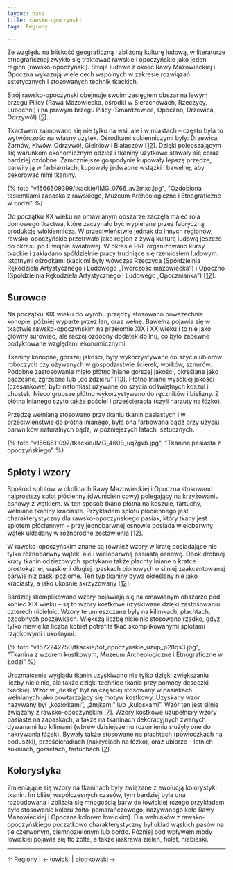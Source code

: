 ```yaml
---
layout: base
title: rawsko-opoczyński
tags: Regiony

---
```

Ze względu na bliskość geograficzną i zbliżoną kulturę ludową, w literaturze etnograficznej zwykło się traktować rawskie i opoczyńskie jako jeden region (rawsko-opoczyński). Stroje ludowe z okolic Rawy Mazowieckiej i Opoczna wykazują wiele cech wspólnych w zakresie rozwiązań estetycznych i stosowanych technik tkackich.

Strój rawsko-opoczyński obejmuje swoim zasięgiem obszar na lewym brzegu Pilicy (Rawa Mazowiecka, ośrodki w Sierzchowach, Rzeczycy, Lubochni) i na prawym brzegu Pilicy (Smardzewice, Opoczno, Drzewica, Odrzywół) \[[5](/bibliografia/#main)\].

Tkactwem zajmowano się nie tylko na wsi, ale i w miastach – często była to wytwórczość na własny użytek. Ośrodkami sukienniczymi były: Drzewica, Żarnów, Klwów, Odrzywół, Gielniów i Białaczów \[[12](/bibliografia/#main)\]. Dzięki polepszającym się warunkom ekonomicznym odzież i tkaniny użytkowe stawały się coraz bardziej ozdobne. Zamożniejsze gospodynie kupowały lepszą przędze, barwiły ją w farbiarniach, kupowały jedwabne wstążki i bawełnę, aby dekorować nimi tkaniny.

{% foto "v1566509399/tkackie/IMG_0766_av2mxc.jpg", "Ozdobiona tasiemkami zapaska z rawskiego, Muzeum Archeologiczne i Etnograficzne w Łodzi" %}

Od początku XX wieku na omawianym obszarze zaczęła maleć rola domowego tkactwa, które zaczynało być wypierane przez fabryczną produkcję włókienniczą. W przeciwieństwie jednak do innych regionów, rawsko-opoczyńskie przetrwało jako region z żywą kulturą ludową jeszcze do okresu po II wojnie światowej. W okresie PRL organizowano kursy tkackie i zakładano spółdzielnie pracy trudniące się rzemiosłem ludowym. Istotnymi ośrodkami tkackimi były wówczas Rzeczyca (Spółdzielnia Rękodzieła Artystycznego i Ludowego „Twórczość mazowiecka”) i Opoczno (Spółdzielnia Rękodzieła Artystycznego i Ludowego „Opocznianka”) \[[12](/bibliografia/#main)\].

## Surowce

Na początku XIX wieku do wyrobu przędzy stosowano powszechnie konopie, później wyparte przez len, oraz wełnę. Bawełna pojawia się w tkactwie rawsko-opoczyńskim na przełomie XIX i XX wieku i to nie jako główny surowiec, ale raczej ozdobny dodatek do lnu, co było zapewne podyktowane względami ekonomicznymi.

Tkaniny konopne, gorszej jakości, były wykorzystywane do szycia ubiorów roboczych czy używanych w gospodarstwie ścierek, worków, sznurów. Podobne zastosowanie miało płótno lniane gorszej jakości, określane jako pacześne, zgrzebne lub „do zdzieru” \[[13](/bibliografia/#main)\]. Płótno lniane wysokiej jakości (czesankowe) było natomiast używane do szycia odświętnych koszul i chustek. Nieco grubsze płótno wykorzystywano do ręczników i bielizny. Z płótna lnianego szyto także pościel i prześcieradła (czyli narzuty na łóżko).

Przędzę wełnianą stosowano przy tkaniu tkanin pasiastych i w przeciwieństwie do płótna lnianego, była ona farbowana bądź przy użyciu barwników naturalnych bądź, w późniejszych latach, sztucznych.

{% foto "v1566511097/tkackie/IMG_4608_uq7gvb.jpg", "Tkanina pasiasta z opoczyńskiego" %}

## Sploty i wzory

Spośród splotów w okolicach Rawy Mazowieckiej i Opoczna stosowano najprostszy splot płócienny (dwunicielnicowy) polegający na krzyżowaniu osnowy z wątkiem. W ten sposób tkano płótna na koszule, fartuchy, wełniane tkaniny kraciaste. Przykładem splotu płóciennego jest charakterystyczny dla rawsko-opoczyńskiego pasiak, który tkany jest splotem płóciennym – przy jednobarwnej osnowie posiada wielobarwny wątek układany w różnorodne zestawienia \[[12](/bibliografia/#main)\].

W rawsko-opoczyńskim znane są również wzory w kratę posiadające nie tylko różnobarwny wątek, ale i wielobarwną pasiastą osnowę. Obok drobnej kraty tkanin odzieżowych spotykano także płachty lniane o kratce prostokątnej, wąskiej i długiej i paskach pionowych o silniej zaakcentowanej barwie niż paski poziome. Ten typ tkaniny bywa określany nie jako kraciasty, a jako ukośnie skrzyżowany \[[12](/bibliografia/#main)\].

Bardziej skomplikowane wzory pojawiają się na omawianym obszarze pod koniec XIX wieku – są to wzory kostkowe uzyskiwane dzięki zastosowaniu czterech nicielnic. Wzory te umieszczane były na kilimkach, płachtach, ozdobnych poszewkach. Większą liczbę nicielnic stosowano rzadko, gdyż tylko niewielka liczba kobiet potrafiła tkać skomplikowanymi splotami rządkowymi i ukośnymi.

{% foto "v1572242750/tkackie/fot_opoczynskie_uzup_p28qs3.jpg", "Tkanina z wzorem kostkowym, Muzeum Archeologiczne i Etnograficzne w Łodzi" %}

Urozmaicenie wyglądu tkanin uzyskiwano nie tylko dzięki zwiększaniu liczby nicielnic, ale także dzięki technice tkania przy pomocy deseczki tkackiej. Wzór w „deskę” był najczęściej stosowany w pasiakach wełnianych jako powtarzający się motyw kostkowy. Uzyskany wzór nazywany był „koziołkami”, „żmjkami” lub „kuloskami”. Wzór ten jest silnie związany z rawsko-opoczyńskim \[[7](/bibliografia/#main)\]. Wzory kostkowe uzupełniały wzory pasiaste na zapaskach, a także na tkaninach dekoracyjnych zwanych dywanami lub kilimami (wbrew dzisiejszemu rozumieniu służyły one do nakrywania łóżek). Bywały także stosowane na płachtach (powłoczkach na poduszki), prześcieradłach (nakryciach na łózko), oraz ubiorze – letnich sukniach, gorsetach, fartuchach \[[2](/bibliografia/#main)\].

## Kolorystyka

Zmieniające się wzory na tkaninach były związane z ewolucją kolorystyki tkanin. Im bliżej współczesnych czasów, tym bardziej była ona rozbudowana i zbliżała się mnogością barw do łowickiej (czego przykładem było stosowanie koloru żółto-pomarańczowego, nazywanego koło Rawy Mazowieckiej i Opoczna kolorem łowickim). Dla wełniaków z rawsko-opoczyńskiego początkowo charakterystyczny był układ wąskich pasów na tle czerwonym, ciemnozielonym lub bordo. Później pod wpływem mody łowickiej pojawia się tło żółte, a także jaskrawa zieleń, fiolet, niebieski.

***

↑ [Regiony](/regiony/#main) | ← [łowicki](/regiony/lowicki/#main) | [piotrkowski](/regiony/piotrkowski/#main) →